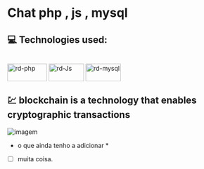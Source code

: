 # Chat php , js , mysql

## 💻 Technologies used:
 <div style="display: inline_block;"><br>
  <img align="center" alt="rd-php" height="40" width="90" src="https://logodownload.org/wp-content/uploads/2016/10/php-logo.png">
  <img align="center" alt="rd-Js" height="40" width="80" src="https://marcas-logos.net/wp-content/uploads/2020/11/JavaScript-logo.png">
  <img align="center" alt="rd-mysql" height="40" width="80" src="https://marcas-logos.net/wp-content/uploads/2020/11/MySQL-logo.png">
</a>


## 💹 blockchain is a technology that enables cryptographic transactions

![imagem](https://i.pinimg.com/originals/14/af/e8/14afe8ca9595e5160b0c02e18085077f.png)

* o que ainda tenho a adicionar *

- [ ] muita coisa.

